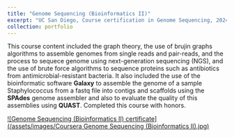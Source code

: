 ```yaml
---
title: "Genome Sequencing (Bioinformatics II)"
excerpt: "UC San Diego, Course certification in Genome Sequencing, 2024<br/><img src='../assets/images/Coursera Genome Sequencing (Bioinformatics II).jpg' width='500' height='300'>"
collection: portfolio
---
```


This course content included the graph theory, the use of brujin graphs algorithms to assemble genomes from single reads and pair-reads, and the process to sequece genome using next-generation sequencing (NGS), and the use of brute force algorithms to sequence proteins such as antibiotics from antimicrobial-resistant bacteria.
It also included the use of the bioinformatic software <b>Galaxy</b> to assemble the genome of a sample Staphylococcus from a fastq file into contigs and scaffolds using the <b>SPAdes</b> genome assembler and also to evaluate the quality of this assemblies using <b>QUAST</b>. Completed this course with honors.

<a href="https://coursera.org/verify/XC88SYTHQK6T">![Genome Sequencing (Bioinformatics II) certificate](/assets/images/Coursera Genome Sequencing (Bioinformatics II).jpg)<a/>